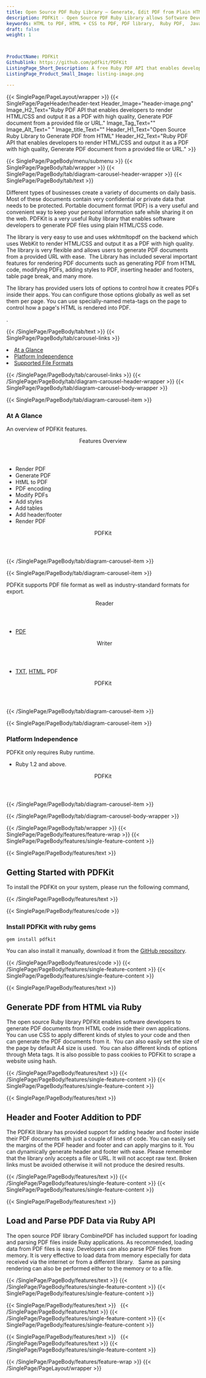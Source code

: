 ```yaml
---
title: Open Source PDF Ruby Library – Generate, Edit PDF from Plain HTML & CSS
description: PDFKit - Open Source PDF Ruby Library allows Software Developers to Generate PDF Documents using Plain HTML & CSS. Create PDF files from a provided URL & save to disk.
keywords: HTML to PDF, HTML + CSS to PDF, PDF library,  Ruby PDF,  Java  PDF Library, Open Source PDF Library, Ruby PDF programming, Ruby PDF APIs, Ruby PDF library, create  PDF Documents, insert images to PDF, add list to PDF files, Extract Text from PDF, Split PDF to many, fill a PDF form, Extract data from PDF forms, Print a PDF file, PDF to PNG conversion, convert PDF to JPEG, Digitally sign PDF files
draft: false
weight: 1



ProductName: PDFKit
Githublink: https://github.com/pdfkit/PDFKit
ListingPage_Short_Description: A free Ruby PDF API that enables developers to render HTML/CSS and output it as a PDF with high quality.
ListingPage_Product_Small_Image: listing-image.png 

---
```


{{< SinglePage/PageLayout/wrapper >}}
{{< SinglePage/PageHeader/header-text
Header_Image="header-image.png"
Image_H2_Text="Ruby PDF API that enables developers to render HTML/CSS and output it as a PDF with high quality, Generate PDF document from a provided file or URL."
Image_Tag_Text=""
Image_Alt_Text=" "
Image_title_Text=""
Header_H1_Text="Open Source Ruby Library to Generate PDF from HTML"
Header_H2_Text="Ruby PDF API that enables developers to render HTML/CSS and output it as a PDF with high quality, Generate PDF document from a provided file or URL." >}}

{{< SinglePage/PageBody/menu/submenu >}}
{{< SinglePage/PageBody/tab/wrapper >}}
{{< SinglePage/PageBody/tab/diagram-carousel-header-wrapper >}}
{{< SinglePage/PageBody/tab/text >}}



<p>Different types of businesses create a variety of documents on daily basis. Most of these documents contain very confidential or private data that needs to be protected. Portable document format (PDF) is a very useful and convenient way to keep your personal information safe while sharing it on the web. PDFKit is a very useful Ruby library that enables software developers to generate PDF files using plain HTML/CSS code.</p>
<p>The library is very easy to use and uses wkhtmltopdf on the backend which uses WebKit to render HTML/CSS and output it as a PDF with high quality. The library is very flexible and allows users to generate PDF documents from a provided URL with ease.  The Library has included several important features for rendering PDF documents such as generating PDF from HTML code, modifying PDFs, adding styles to PDF, inserting header and footers, table page break, and many more.</p>
<p>The library has provided users lots of options to control how it creates PDFs inside their apps. You can configure those options globally as well as set them per page. You can use specially-named meta-tags on the page to control how a page's HTML is rendered into PDF.</p>
<p>.</p>

{{< /SinglePage/PageBody/tab/text >}}
{{< SinglePage/PageBody/tab/carousel-links >}}

<li data-target="#diagramcarousel" data-slide-to="0"><a href="#">At a Glance</a></li>
<li data-target="#diagramcarousel" data-slide-to="2"><a href="#">Platform Independence</a></li>
<li data-target="#diagramcarousel" data-slide-to="1"><a class="activetab" href="#">Supported File Formats</a></li>


{{< /SinglePage/PageBody/tab/carousel-links >}}
{{< /SinglePage/PageBody/tab/diagram-carousel-header-wrapper >}}
{{< SinglePage/PageBody/tab/diagram-carousel-body-wrapper >}}

{{< SinglePage/PageBody/tab/diagram-carousel-item >}}
<h3>At A Glance</h3>
<p>An overview of PDFKit features.</p>
<div class="diagram1 d1-poi">
<div class="d1-row">
<div class="d1-col d1-right"><header>Features Overview</header>
<ul>
<li>Render PDF</li>
<li>Generate PDF</li>
<li>HtML to PDF</li>
<li>PDF encoding</li>
<li>Modify PDFs</li>
<li>Add styles</li>
<li>Add tables</li>
<li>Add header/footer</li>
<li>Render PDF</li>
</ul>
</div>
</div>
<div class="d1-logo" style="border: none;"><!--<img src='listing-image.png' alt="Compression APIs for .NET" />--><header>PDFKit</header><footer><small></small></footer></div>
<!--/logo--></div>
<!--/diagram1-->
{{< /SinglePage/PageBody/tab/diagram-carousel-item >}}

{{< SinglePage/PageBody/tab/diagram-carousel-item >}}
<p>PDFKit supports PDF file format as well as industry-standard formats for export.</p>
<div class="diagram1 d2  d1-poi">
<div class="d1-row">
<div class="d1-col d1-left"><header><i class="fa fa-arrows-v "> </i> Reader</header>
<ul>
<li><a href="https://docs.fileformat.com/view/pdf/">PDF</a></li>
</ul>
</div>
<!--/left-->
<div class="d1-col d1-right"><header><i class="fa  fa-long-arrow-down"> </i> Writer</header>
<ul>
<li><a href="https://docs.fileformat.com/word-processing/txt/">TXT</a>, <a href="https://docs.fileformat.com/web/html/">HTML</a>, PDF</li>
</ul>
</div>
<!--/right--></div>
<!--/row-->
<div class="d1-logo" style="border: none;"><!--<img src='listing-image.png' alt="Compression APIs for .NET" />--><header>PDFKit</header><footer><small></small></footer></div>
<!--/logo--></div>
<!--/diagram2-->
{{< /SinglePage/PageBody/tab/diagram-carousel-item >}}

{{< SinglePage/PageBody/tab/diagram-carousel-item >}}
<h3>Platform Independence</h3>
<p>PDFKit only requires Ruby runtime.</p>
<div class="diagram1 d1-poi">
<div class="d1-row">
<div class="d1-col d1-right"><!--<header><i class="fa fa-cubes">` </i></header-->
<ul>
<li>Ruby 1.2 and above.</li>
</ul>
</div>
<!--/left
<div class="d1-col d1-right">&nbsp;</div> --> <!--/right--></div>
<!--/row-->
<div class="d1-logo" style="border: none;"><!--<img src='listing-image.png' alt="Compression APIs for .NET" />--><header>PDFKit</header><footer><small></small></footer></div>
<!--/logo--></div>
<!--/diagram2 -->
{{< /SinglePage/PageBody/tab/diagram-carousel-item >}}

{{< /SinglePage/PageBody/tab/diagram-carousel-body-wrapper >}}

{{< /SinglePage/PageBody/tab/wrapper >}}
{{< SinglePage/PageBody/features/feature-wrap >}}
{{< SinglePage/PageBody/features/single-feature-content >}}

{{< SinglePage/PageBody/features/text >}}
<h2 class="h2title">Getting Started with PDFKit</h2>
<p>To install the PDFKit on your system, please run the following command, </p>
{{< /SinglePage/PageBody/features/text >}}

{{< SinglePage/PageBody/features/code >}}
<h3>Install PDFKit with ruby gems</h3>
<pre><code class="html">gem install pdfkit</code></pre>

<p>You can also install it manually, download it from the <a href="https://github.com/pdfkit/pdfkit/archive/master.zip">GitHub repository</a>.</p>

{{< /SinglePage/PageBody/features/code >}}
{{< /SinglePage/PageBody/features/single-feature-content >}}
{{< SinglePage/PageBody/features/single-feature-content >}}

{{< SinglePage/PageBody/features/text >}}
<h2 class="h2title">Generate PDF from HTML via Ruby</h2>
<p>The open source Ruby library PDFKit enables software developers to generate PDF documents from HTML code inside their own applications. You can use CSS to apply different kinds of styles to your code and then can generate the PDF documents from it.  You can also easily set the size of the page by default A4 size is used.  You can also different kinds of options through Meta tags. It is also possible to pass cookies to PDFKit to scrape a website using hash.</p>

{{< /SinglePage/PageBody/features/text >}}
{{< /SinglePage/PageBody/features/single-feature-content >}}
{{< SinglePage/PageBody/features/single-feature-content >}}

{{< SinglePage/PageBody/features/text >}}
<h2 class="h2title">Header and Footer Addition to PDF</h2>
<p>The PDFKit library has provided support for adding header and footer inside their PDF documents with just a couple of lines of code. You can easily set the margins of the PDF header and footer and can apply margins to it. You can dynamically generate header and footer with ease. Please remember that the library only accepts a file or URL. It will not accept raw text. Broken links must be avoided otherwise it will not produce the desired results.</p>

{{< /SinglePage/PageBody/features/text >}}
{{< /SinglePage/PageBody/features/single-feature-content >}}
{{< SinglePage/PageBody/features/single-feature-content >}}

{{< SinglePage/PageBody/features/text >}}
<h2 class="h2title">Load and Parse PDF Data via Ruby API</h2>
<p>The open source PDF library CombinePDF has included support for loading and parsing PDF files inside Ruby applications. As recommended, loading data from PDF files is easy. Developers can also parse PDF files from memory. It is very effective to load data from memory especially for data received via the internet or from a different library.   Same as parsing rendering can also be performed either to the memory or to a file.</p>

{{< /SinglePage/PageBody/features/text >}}
{{< /SinglePage/PageBody/features/single-feature-content >}}
{{< SinglePage/PageBody/features/single-feature-content >}}

{{< SinglePage/PageBody/features/text >}}
 
{{< /SinglePage/PageBody/features/text >}}
{{< /SinglePage/PageBody/features/single-feature-content >}}
{{< SinglePage/PageBody/features/single-feature-content >}}

{{< SinglePage/PageBody/features/text >}}
 
{{< /SinglePage/PageBody/features/text >}}
{{< /SinglePage/PageBody/features/single-feature-content >}}

{{< /SinglePage/PageBody/features/feature-wrap >}}
{{< /SinglePage/PageLayout/wrapper >}}